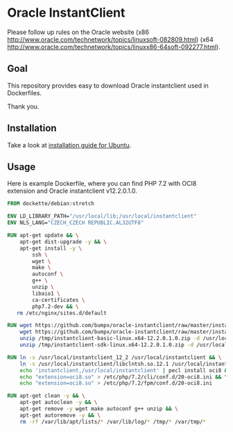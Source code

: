 # Oracle InstantClient

Please follow up rules on the Oracle website (x86 http://www.oracle.com/technetwork/topics/linuxsoft-082809.html) (x64 http://www.oracle.com/technetwork/topics/linuxx86-64soft-092277.html).

## Goal

This repository provides easy to download Oracle instantclient used in Dockerfiles.

Thank you.

## Installation

Take a look at [installation guide for Ubuntu](https://help.ubuntu.com/community/Oracle%20Instant%20Client).

## Usage

Here is example Dockerfile, where you can find PHP 7.2 with OCI8 extension and Oracle instantclient v12.2.0.1.0.

```Dockerfile
FROM dockette/debian:stretch

ENV LD_LIBRARY_PATH="/usr/local/lib;/usr/local/instantclient"
ENV NLS_LANG="CZECH_CZECH REPUBLIC.AL32UTF8"

RUN apt-get update && \
    apt-get dist-upgrade -y && \
    apt-get install -y \
        ssh \
        wget \
        make \
        autoconf \
        g++ \
        unzip \
        libaio1 \
        ca-certificates \
        php7.2-dev && \
   rm /etc/nginx/sites.d/default

RUN wget https://github.com/bumpx/oracle-instantclient/raw/master/instantclient-basic-linux.x64-12.2.0.1.0.zip -O /tmp/instantclient-basic-linux.x64-12.2.0.1.0.zip && \
    wget https://github.com/bumpx/oracle-instantclient/raw/master/instantclient-sdk-linux.x64-12.2.0.1.0.zip -O /tmp/instantclient-sdk-linux.x64-12.2.0.1.0.zip && \
    unzip /tmp/instantclient-basic-linux.x64-12.2.0.1.0.zip -d /usr/local/ && \
    unzip /tmp/instantclient-sdk-linux.x64-12.2.0.1.0.zip -d /usr/local/

RUN ln -s /usr/local/instantclient_12_2 /usr/local/instantclient && \
    ln -s /usr/local/instantclient/libclntsh.so.12.1 /usr/local/instantclient/libclntsh.so && \
    echo 'instantclient,/usr/local/instantclient' | pecl install oci8 && \
    echo "extension=oci8.so" > /etc/php/7.2/cli/conf.d/20-oci8.ini && \
    echo "extension=oci8.so" > /etc/php/7.2/fpm/conf.d/20-oci8.ini

RUN apt-get clean -y && \
    apt-get autoclean -y && \
    apt-get remove -y wget make autoconf g++ unzip && \
    apt-get autoremove -y && \
    rm -rf /var/lib/apt/lists/* /var/lib/log/* /tmp/* /var/tmp/*
```
